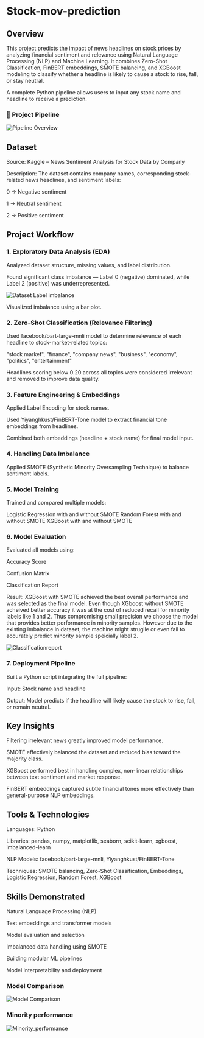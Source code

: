 # Stock-mov-prediction
## Overview

This project predicts the impact of news headlines on stock prices by analyzing financial sentiment and relevance using Natural Language Processing (NLP) and Machine Learning.
It combines Zero-Shot Classification, FinBERT embeddings, SMOTE balancing, and XGBoost modeling to classify whether a headline is likely to cause a stock to rise, fall, or stay neutral.

A complete Python pipeline allows users to input any stock name and headline to receive a prediction.

### 🔄 Project Pipeline
![Pipeline Overview](images/Flowchart.png)

## Dataset

Source: Kaggle – News Sentiment Analysis for Stock Data by Company

Description:
The dataset contains company names, corresponding stock-related news headlines, and sentiment labels:

0 → Negative sentiment

1 → Neutral sentiment

2 → Positive sentiment

## Project Workflow
### 1. Exploratory Data Analysis (EDA)

Analyzed dataset structure, missing values, and label distribution.

Found significant class imbalance — Label 0 (negative) dominated, while Label 2 (positive) was underrepresented.

![Dataset Label imbalance](images/Labeldistribution_plot.png)

Visualized imbalance using a bar plot.

### 2. Zero-Shot Classification (Relevance Filtering)

Used facebook/bart-large-mnli model to determine relevance of each headline to stock-market-related topics:

"stock market", "finance", "company news", "business", "economy", "politics", "entertainment"

Headlines scoring below 0.20 across all topics were considered irrelevant and removed to improve data quality.

### 3. Feature Engineering & Embeddings

Applied Label Encoding for stock names.

Used Yiyanghkust/FinBERT-Tone model to extract financial tone embeddings from headlines.

Combined both embeddings (headline + stock name) for final model input.

### 4. Handling Data Imbalance

Applied SMOTE (Synthetic Minority Oversampling Technique) to balance sentiment labels.

### 5. Model Training

Trained and compared multiple models:

Logistic Regression	with and without SMOTE
Random Forest	with and without SMOTE
XGBoost with and without SMOTE

### 6. Model Evaluation

Evaluated all models using:

Accuracy Score

Confusion Matrix

Classification Report

Result:
XGBoost with SMOTE achieved the best overall performance and was selected as the final model. Even though XGboost without SMOTE acheived better accuracy it was at the cost of reduced recall for minority labels like 1 and 2. Thus compromising small precision we choose the model that provides better performance in minority samples. However due to the existing imbalance in dataset, the machine might struglle or even fail to accurately predict minority sample speicially label 2.

![Classificationreport](images/Modelevaluation.png)

### 7. Deployment Pipeline

Built a Python script integrating the full pipeline:

Input: Stock name and headline

Output: Model predicts if the headline will likely cause the stock to rise, fall, or remain neutral.

## Key Insights

Filtering irrelevant news greatly improved model performance.

SMOTE effectively balanced the dataset and reduced bias toward the majority class.

XGBoost performed best in handling complex, non-linear relationships between text sentiment and market response.

FinBERT embeddings captured subtle financial tones more effectively than general-purpose NLP embeddings.

## Tools & Technologies

Languages: Python

Libraries: pandas, numpy, matplotlib, seaborn, scikit-learn, xgboost, imbalanced-learn

NLP Models: facebook/bart-large-mnli, Yiyanghkust/FinBERT-Tone

Techniques: SMOTE balancing, Zero-Shot Classification, Embeddings, Logistic Regression, Random Forest, XGBoost

## Skills Demonstrated

Natural Language Processing (NLP)

Text embeddings and transformer models

Model evaluation and selection

Imbalanced data handling using SMOTE

Building modular ML pipelines

Model interpretability and deployment

### Model Comparison
![Model Comparison](images/Model_performance.png)

### Minority performance
![Minority_performance](images/Minority_performance.png)

